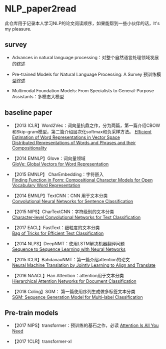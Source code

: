 # NLP_paper2read
此仓库用于记录本人学习NLP的论文阅读顺序，如果能帮到一些小伙伴的话，It's my pleasure.

## survey
- Advances in natural language processing：对整个自然语言处理领域发展的综述
  
- Pre-trained Models for Natural Language Processing: A Survey 预训练模型综述
  
- Multimodal Foundation Models: From Specialists to General-Purpose Assistants：多模态大模型  

## baseline paper
- 【2013 ICLR】Word2Vec：词向量抗鼎之作，分为两篇，第一篇介绍CBOW和Skip-gram模型，第二篇介绍层次化softmax和负采样方法。
   [Efficient Estimation of Word Representations in Vector Space](https://arxiv.org/abs/1301.3781)  
   [Distributed Representations of Words and Phrases and their Compositionality](https://arxiv.org/pdf/1310.4546.pdf)
   
- 【2014 EMNLP】Glove：词向量领域  
   [GloVe: Global Vectors for Word Representation](https://scholar.google.com/scholar?q=GloVe:+Global+Vectors+for+Word+Representation&hl=zh-CN&as_sdt=0&as_vis=1&oi=scholart)
   
- 【2015 EMNLP】 CharEmbedding：字符嵌入  
   [Finding Function in Form: Compositional Character Models for Open Vocabulary Word Representation](https://arxiv.org/abs/1508.02096)
   
- 【2014 EMNLP】TextCNN：CNN 用于文本分类  
   [Convolutional Neural Networks for Sentence Classification](https://arxiv.org/abs/1408.5882)
   
- 【2015 NIPS】CharTextCNN：字符级别的文本分类  
   [Character-level Convolutional Networks for Text Classification](https://arxiv.org/abs/1509.01626)
   
- 【2017 EACL】FastText：细粒度的文本分类  
    [Bag of Tricks for Efficient Text Classification](https://arxiv.org/abs/1607.01759)  
    
- 【2014 NLPS】DeepNMT：使用LSTM解决机器翻译问题  
    [Sequence to Sequence Learning with Neural Networks](https://arxiv.org/abs/1409.3215)
    
- 【2015 ICLR】BahdanauNMT：第一篇介绍attention的论文  
    [Neural Machine Translation by Jointly Learning to Align and Translate](https://arxiv.org/abs/1409.0473)
   
- 【2016 NAACL】Han Attention：attention用于文本分类  
    [Hierarchical Attention Networks for Document Classification](https://www.cs.cmu.edu/~./hovy/papers/16HLT-hierarchical-attention-networks.pdf)
    
- 【2018 Coling】SGM： 第一篇使用序列生成做多标签文本分类  
    [SGM: Sequence Generation Model for Multi-label Classification](https://arxiv.org/abs/1806.04822)


## Pre-train models

- 【2017 NIPS】transformer：预训练的基石之作，必读
  [Attention Is All You Need](https://arxiv.org/abs/1706.03762)

- 【2017 1CLR】transformer-xl
  
























  
   
